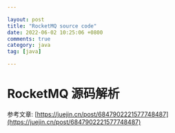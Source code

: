 ```yaml
---

layout: post
title: "RocketMQ source code"
date: 2022-06-02 10:25:06 +0800
comments: true
category: java
tag: [java]

---
```


# RocketMQ 源码解析

参考文章: [https://juejin.cn/post/6847902221577748487](https://juejin.cn/post/6847902221577748487)

